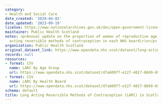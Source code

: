 ```yaml
---
category:
- Health and Social Care
date_created: '2020-04-02'
date_updated: '2023-09-19'
license: https://www.nationalarchives.gov.uk/doc/open-government-licence/version/3/
maintainer: Public Health Scotland
notes: <p>Annual update on the proportion of women of reproductive age using long
  acting reversible methods of contraception in each NHS board\r\n</p>
organization: Public Health Scotland
original_dataset_link: https://www.opendata.nhs.scot/dataset/long-acting-reversible-methods-of-contraception-larc-in-scotland
records: null
resources:
- format: CSV
  name: LARC By Age Group
  url: https://www.opendata.nhs.scot/dataset/d7a60977-e127-4817-8669-69458d14ab4b/resource/a2e1e94c-9e39-480e-9644-c6d380ae9dea/download/larc_by_agegroup_2023.csv
- format: CSV
  name: LARC By Health Board
  url: https://www.opendata.nhs.scot/dataset/d7a60977-e127-4817-8669-69458d14ab4b/resource/b351cf55-fdd4-424e-a413-956612756e84/download/larc_by_hb_2023.csv
schema: default
title: Long Acting Reversible Methods of Contraception (LARC) in Scotland
---
```

